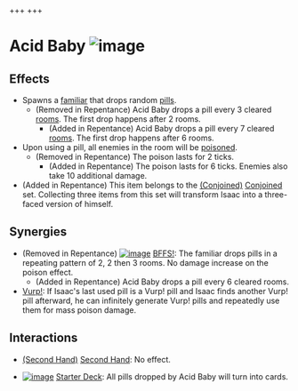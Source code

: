 +++
+++

 # Acid Baby ![image](/image/Acid_Baby.png) 

Effects
---------


* Spawns a [familiar](/wiki/Familiar "Familiar") that drops random [pills](/wiki/Pill "Pill").
	+ (Removed in Repentance) Acid Baby drops a pill every 3 cleared [rooms](/wiki/Rooms "Rooms"). The first drop happens after 2 rooms.
		- (Added in Repentance) Acid Baby drops a pill every 7 cleared [rooms](/wiki/Rooms "Rooms"). The first drop happens after 6 rooms.
* Upon using a pill, all enemies in the room will be [poisoned](/wiki/Status_Effects#Effects "Status Effects").
	+ (Removed in Repentance) The poison lasts for 2 ticks.
		- (Added in Repentance) The poison lasts for 6 ticks. Enemies also take 10 additional damage.
* (Added in Repentance) This item belongs to the [(Conjoined)](/wiki/Conjoined "Conjoined") [Conjoined](/wiki/Conjoined "Conjoined") set. Collecting three items from this set will transform Isaac into a three-faced version of himself.


Synergies
-----------


* (Removed in Repentance) [![image](/image/BFFS!.png)](/wiki/BFFS! "BFFS!") [BFFS!](/wiki/BFFS! "BFFS!"): The familiar drops pills in a repeating pattern of 2, 2 then 3 rooms. No damage increase on the poison effect.
	+ (Added in Repentance) Acid Baby drops a pill every 6 cleared rooms.
* [Vurp!](/wiki/Vurp! "Vurp!"): If Isaac's last used pill is a Vurp! pill and Isaac finds another Vurp! pill afterward, he can infinitely generate Vurp! pills and repeatedly use them for mass poison damage.


Interactions
--------------


* [(Second Hand)](/wiki/Second_Hand "Second Hand") [Second Hand](/wiki/Second_Hand "Second Hand"): No effect.


* [![image](/image/Starter_Deck.png)](/wiki/Starter_Deck "Starter Deck") [Starter Deck](/wiki/Starter_Deck "Starter Deck"): All pills dropped by Acid Baby will turn into cards.


